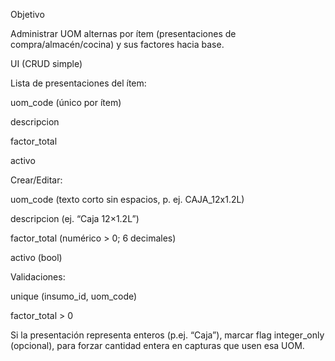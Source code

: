 Objetivo

Administrar UOM alternas por ítem (presentaciones de compra/almacén/cocina) y sus factores hacia base.

UI (CRUD simple)

Lista de presentaciones del ítem:

uom_code (único por ítem)

descripcion

factor_total

activo

Crear/Editar:

uom_code (texto corto sin espacios, p. ej. CAJA_12x1.2L)

descripcion (ej. “Caja 12×1.2L”)

factor_total (numérico > 0; 6 decimales)

activo (bool)

Validaciones:

unique (insumo_id, uom_code)

factor_total > 0

Si la presentación representa enteros (p.ej. “Caja”), marcar flag integer_only (opcional), para forzar cantidad entera en capturas que usen esa UOM.